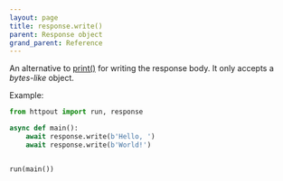 ```yaml
---
layout: page
title: response.write()
parent: Response object
grand_parent: Reference
---
```


An alternative to [print()](/reference/builtins/print.html) for writing the response body. It only accepts a *bytes-like* object.

Example:
```python
from httpout import run, response

async def main():
    await response.write(b'Hello, ')
    await response.write(b'World!')


run(main())
```
